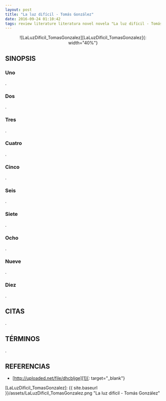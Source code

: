 ```yaml
---
layout: post
title: "La luz difícil - Tomás González"
date: 2016-09-24 01:10:42
tags: review literature literatura novel novela "La luz difícil - Tomás González" "La luz difícil" "Tomás González" LaLuzDifícil_TomásGonzález LaLuzDificil_TomasGonzalez LaLuzDificil TomasGonzalez LaLuzDifícil TomásGonzález
---
```




<div style="text-align:center" markdown="1">
![LaLuzDificil_TomasGonzalez][LaLuzDificil_TomasGonzalez]{: width="40%"}
</div>



## SINOPSIS

### Uno
.


### Dos
.


### Tres
.


### Cuatro
.


### Cinco
.


### Seis
.


### Siete
.


### Ocho
.


### Nueve
.


### Diez
.



## CITAS
.



## TÉRMINOS
.



## REFERENCIAS
* [http://uploaded.net/file/dhcbljge][1]{: target="_blank"}



[1]: http://uploaded.net/file/dhcbljge



[LaLuzDificil_TomasGonzalez]: {{ site.baseurl }}/assets/LaLuzDificil_TomasGonzalez.png "La luz difícil - Tomás González"
